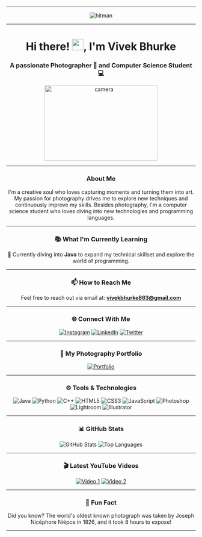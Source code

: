 <hr>
<p align="center">
  <img src="https://user-images.githubusercontent.com/67046306/213246080-9240fb6d-95ab-44a6-ac9e-67fd5d277812.gif" alt="hitman" />
</p>

<hr>
<h1 align="center">Hi there! <img src="https://media.tenor.com/nebZyl8oN7IAAAAj/wave-hello.gif" alt="wave" width="30" height="30" />, I'm Vivek Bhurke</h1>
<h3 align="center">A passionate Photographer 📸 and Computer Science Student 💻</h3>

<p align="center">
  <img src="https://media.giphy.com/media/l0HlRmPUe4jpJoqDe/giphy.gif" alt="camera" width="300" height="200" />
</p>

<hr>
<h3 align="center">About Me</h3>
<p align="center">
  I'm a creative soul who loves capturing moments and turning them into art. My passion for photography drives me to explore new techniques and continuously improve my skills. Besides photography, I'm a computer science student who loves diving into new technologies and programming languages.
</p>

<hr>
<h3 align="center">📚 What I'm Currently Learning</h3>
<p align="center">
  🌱 Currently diving into <strong>Java</strong> to expand my technical skillset and explore the world of programming.
</p>

<hr>
<h3 align="center">📫 How to Reach Me</h3>
<p align="center">
  Feel free to reach out via email at: <a href="mailto:vivekbhurke863@gmail.com"><strong>vivekbhurke863@gmail.com</strong></a>
</p>

<hr>
<h3 align="center">🌐 Connect With Me</h3>
<p align="center">
  <a href="https://www.instagram.com/yourprofile" target="_blank"><img src="https://img.shields.io/badge/-Instagram-E4405F?style=for-the-badge&logo=instagram&logoColor=white" alt="Instagram"></a>
  <a href="https://www.linkedin.com/in/yourprofile" target="_blank"><img src="https://img.shields.io/badge/-LinkedIn-0077B5?style=for-the-badge&logo=linkedin&logoColor=white" alt="LinkedIn"></a>
  <a href="https://twitter.com/yourprofile" target="_blank"><img src="https://img.shields.io/badge/-Twitter-1DA1F2?style=for-the-badge&logo=twitter&logoColor=white" alt="Twitter"></a>
</p>

<hr>
<h3 align="center">🎨 My Photography Portfolio</h3>
<p align="center">
  <a href="https://yourphotographyportfolio.com" target="_blank"><img src="https://img.shields.io/badge/-Visit%20My%20Portfolio-000?style=for-the-badge&logo=google-chrome&logoColor=white" alt="Portfolio"></a>
</p>

<hr>
<h3 align="center">⚙️ Tools & Technologies</h3>
<p align="center">
  <img src="https://img.shields.io/badge/-Java-007396?style=for-the-badge&logo=java&logoColor=white" alt="Java">
  <img src="https://img.shields.io/badge/-Python-3776AB?style=for-the-badge&logo=python&logoColor=white" alt="Python">
  <img src="https://img.shields.io/badge/-C++-00599C?style=for-the-badge&logo=cplusplus&logoColor=white" alt="C++">
  <img src="https://img.shields.io/badge/-HTML5-E34F26?style=for-the-badge&logo=html5&logoColor=white" alt="HTML5">
  <img src="https://img.shields.io/badge/-CSS3-1572B6?style=for-the-badge&logo=css3&logoColor=white" alt="CSS3">
  <img src="https://img.shields.io/badge/-JavaScript-F7DF1E?style=for-the-badge&logo=javascript&logoColor=black" alt="JavaScript">
  <img src="https://img.shields.io/badge/-Photoshop-31A8FF?style=for-the-badge&logo=adobe-photoshop&logoColor=white" alt="Photoshop">
  <img src="https://img.shields.io/badge/-Lightroom-31A8FF?style=for-the-badge&logo=adobe-lightroom&logoColor=white" alt="Lightroom">
  <img src="https://img.shields.io/badge/-Illustrator-FF9A00?style=for-the-badge&logo=adobe-illustrator&logoColor=white" alt="Illustrator">
</p>

<hr>
<h3 align="center">📊 GitHub Stats</h3>
<p align="center">
  <img src="https://github-readme-stats.vercel.app/api?username=yourusername&show_icons=true&theme=radical" alt="GitHub Stats" />
  <img src="https://github-readme-stats.vercel.app/api/top-langs/?username=yourusername&layout=compact&theme=radical" alt="Top Languages" />
</p>

<hr>
<h3 align="center">🎬 Latest YouTube Videos</h3>
<p align="center">
  <!-- YouTube Video Links -->
  <a href="https://www.youtube.com/watch?v=videoid1" target="_blank"><img src="https://img.shields.io/badge/-Video%201-FF0000?style=for-the-badge&logo=youtube&logoColor=white" alt="Video 1"></a>
  <a href="https://www.youtube.com/watch?v=videoid2" target="_blank"><img src="https://img.shields.io/badge/-Video%202-FF0000?style=for-the-badge&logo=youtube&logoColor=white" alt="Video 2"></a>
</p>

<hr>
<h3 align="center">🎉 Fun Fact</h3>
<p align="center">
  Did you know? The world's oldest known photograph was taken by Joseph Nicéphore Niépce in 1826, and it took 8 hours to expose!
</p>

<hr>

